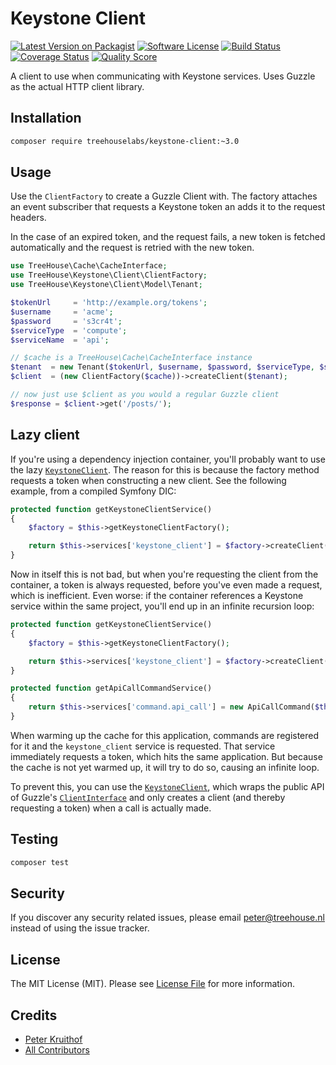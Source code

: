 Keystone Client
===============

[![Latest Version on Packagist][ico-version]][link-packagist]
[![Software License][ico-license]](LICENSE.md)
[![Build Status][ico-travis]][link-travis]
[![Coverage Status][ico-scrutinizer]][link-scrutinizer]
[![Quality Score][ico-code-quality]][link-code-quality]

A client to use when communicating with Keystone services. Uses Guzzle as the
actual HTTP client library.

## Installation

```sh
composer require treehouselabs/keystone-client:~3.0
```

## Usage

Use the `ClientFactory` to create a Guzzle Client with. The factory attaches an
event subscriber that requests a Keystone token an adds it to the request
headers.

In the case of an expired token, and the request fails, a new token is fetched
automatically and the request is retried with the new token.


```php
use TreeHouse\Cache\CacheInterface;
use TreeHouse\Keystone\Client\ClientFactory;
use TreeHouse\Keystone\Client\Model\Tenant;

$tokenUrl     = 'http://example.org/tokens';
$username     = 'acme';
$password     = 's3cr4t';
$serviceType  = 'compute';
$serviceName  = 'api';

// $cache is a TreeHouse\Cache\CacheInterface instance
$tenant  = new Tenant($tokenUrl, $username, $password, $serviceType, $serviceName);
$client  = (new ClientFactory($cache))->createClient($tenant);

// now just use $client as you would a regular Guzzle client
$response = $client->get('/posts/');
```

## Lazy client

If you're using a dependency injection container, you'll probably want to use
the lazy [`KeystoneClient`][KeystoneClient]. The reason for this is because the
factory method requests a token when constructing a new client. See the
following example, from a compiled Symfony DIC:

```php
protected function getKeystoneClientService()
{
    $factory = $this->getKeystoneClientFactory();

    return $this->services['keystone_client'] = $factory->createClient($tenant);
}
```

Now in itself this is not bad, but when you're requesting the client from the
container, a token is always requested, before you've even made a request,
which is inefficient. Even worse: if the container references a Keystone
service within the same project, you'll end up in an infinite recursion loop:

```php
protected function getKeystoneClientService()
{
    $factory = $this->getKeystoneClientFactory();

    return $this->services['keystone_client'] = $factory->createClient($tenant);
}

protected function getApiCallCommandService()
{
    return $this->services['command.api_call'] = new ApiCallCommand($this->get('keystone_client');
}
```

When warming up the cache for this application, commands are registered for it
and the `keystone_client` service is requested. That service immediately
requests a token, which hits the same application. But because the cache is not
yet warmed up, it will try to do so, causing an infinite loop.

To prevent this, you can use the [`KeystoneClient`][KeystoneClient], which
wraps the public API of Guzzle's [`ClientInterface`][ClientInterface] and only
creates a client (and thereby requesting a token) when a call is actually made.

[KeystoneClient]:  /src/TreeHouse/Client/KeystoneClient.php
[ClientInterface]: https://github.com/guzzle/guzzle/blob/master/src/ClientInterface.php


## Testing

``` bash
composer test
```


## Security

If you discover any security related issues, please email peter@treehouse.nl instead of using the issue tracker.


## License

The MIT License (MIT). Please see [License File](LICENSE.md) for more information.


## Credits

- [Peter Kruithof][link-author]
- [All Contributors][link-contributors]


[ico-version]: https://img.shields.io/packagist/v/treehouselabs/keystone-client.svg?style=flat-square
[ico-license]: https://img.shields.io/badge/license-MIT-brightgreen.svg?style=flat-square
[ico-travis]: https://img.shields.io/travis/treehouselabs/keystone-client/master.svg?style=flat-square
[ico-scrutinizer]: https://img.shields.io/scrutinizer/coverage/g/treehouselabs/keystone-client.svg?style=flat-square
[ico-code-quality]: https://img.shields.io/scrutinizer/g/treehouselabs/keystone-client.svg?style=flat-square
[ico-downloads]: https://img.shields.io/packagist/dt/treehouselabs/keystone-client.svg?style=flat-square

[link-packagist]: https://packagist.org/packages/treehouselabs/keystone-client
[link-travis]: https://travis-ci.org/treehouselabs/keystone-client
[link-scrutinizer]: https://scrutinizer-ci.com/g/treehouselabs/keystone-client/code-structure
[link-code-quality]: https://scrutinizer-ci.com/g/treehouselabs/keystone-client
[link-downloads]: https://packagist.org/packages/treehouselabs/keystone-client
[link-author]: https://github.com/treehouselabs
[link-contributors]: ../../contributors
